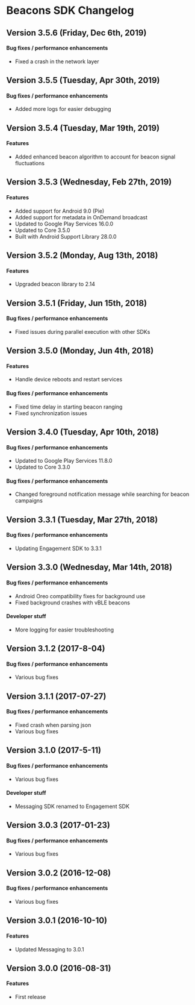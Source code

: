# Beacons SDK Changelog
## Version 3.5.6 (Friday, Dec 6th, 2019)
#### Bug fixes / performance enhancements
* Fixed a crash in the network layer

## Version 3.5.5 (Tuesday, Apr 30th, 2019)
#### Bug fixes / performance enhancements
* Added more logs for easier debugging

## Version 3.5.4 (Tuesday, Mar 19th, 2019)
#### Features
* Added enhanced beacon algorithm to account for beacon signal fluctuations

## Version 3.5.3 (Wednesday, Feb 27th, 2019)
#### Features
* Added support for Android 9.0 (Pie)
* Added support for metadata in OnDemand broadcast
* Updated to Google Play Services 16.0.0
* Updated to Core 3.5.0
* Built with Android Support Library 28.0.0

## Version 3.5.2 (Monday, Aug 13th, 2018)
#### Features
* Upgraded beacon library to 2.14

## Version 3.5.1 (Friday, Jun 15th, 2018)
#### Bug fixes / performance enhancements
* Fixed issues during parallel execution with other SDKs

## Version 3.5.0 (Monday, Jun 4th, 2018)
#### Features
* Handle device reboots and restart services

#### Bug fixes / performance enhancements
* Fixed time delay in starting beacon ranging
* Fixed synchronization issues

## Version 3.4.0 (Tuesday, Apr 10th, 2018)
#### Bug fixes / performance enhancements
* Updated to Google Play Services 11.8.0
* Updated to Core 3.3.0

#### Bug fixes / performance enhancements
* Changed foreground notification message while searching for beacon campaigns

## Version 3.3.1 (Tuesday, Mar 27th, 2018)
#### Bug fixes / performance enhancements
* Updating Engagement SDK to 3.3.1 

## Version 3.3.0 (Wednesday, Mar 14th, 2018)
#### Bug fixes / performance enhancements
* Android Oreo compatibility fixes for background use
* Fixed background crashes with vBLE beacons

#### Developer stuff
* More logging for easier troubleshooting

## Version 3.1.2 (2017-8-04)
#### Bug fixes / performance enhancements
* Various bug fixes

## Version 3.1.1 (2017-07-27)
#### Bug fixes / performance enhancements
* Fixed crash when parsing json
* Various bug fixes

## Version 3.1.0 (2017-5-11)
#### Bug fixes / performance enhancements
* Various bug fixes

#### Developer stuff
* Messaging SDK renamed to Engagement SDK

## Version 3.0.3 (2017-01-23)
#### Bug fixes / performance enhancements
* Various bug fixes

## Version 3.0.2 (2016-12-08)
#### Bug fixes / performance enhancements
* Various bug fixes

## Version 3.0.1 (2016-10-10)
#### Features
* Updated Messaging to 3.0.1

## Version 3.0.0 (2016-08-31)
#### Features
* First release
